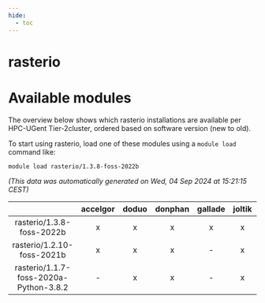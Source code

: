 ```yaml
---
hide:
  - toc
---
```


rasterio
========

# Available modules


The overview below shows which rasterio installations are available per HPC-UGent Tier-2cluster, ordered based on software version (new to old).

To start using rasterio, load one of these modules using a `module load` command like:

```shell
module load rasterio/1.3.8-foss-2022b
```

*(This data was automatically generated on Wed, 04 Sep 2024 at 15:21:15 CEST)*  

| |accelgor|doduo|donphan|gallade|joltik|shinx|skitty|
| :---: | :---: | :---: | :---: | :---: | :---: | :---: | :---: |
|rasterio/1.3.8-foss-2022b|x|x|x|x|x|-|x|
|rasterio/1.2.10-foss-2021b|x|x|x|-|x|-|x|
|rasterio/1.1.7-foss-2020a-Python-3.8.2|-|x|x|-|x|-|x|
